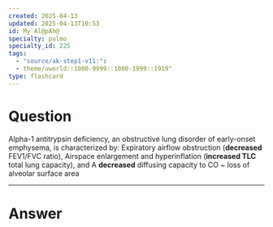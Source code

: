 ```yaml
---
created: 2025-04-13
updated: 2025-04-13T10:53
id: My`Al@pAh@
specialty: pulmo
specialty_id: 225
tags:
  - "source/ak-step1-v11:": 
  - theme/uworld::1000-9999::1000-1999::1919"
type: flashcard
---
```


# Question
Alpha-1 antitrypsin deficiency, an obstructive lung disorder of early-onset emphysema, is characterized by:  Expiratory airflow obstruction (**decreased** FEV1/FVC ratio),  Airspace enlargement and hyperinflation (**increased TLC** total lung capacity), and  A **decreased** diffusing capacity to CO ~ loss of alveolar surface area

---

# Answer
